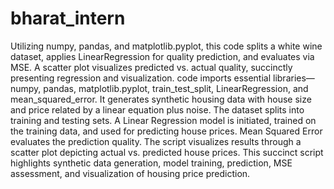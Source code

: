 # bharat_intern
Utilizing numpy, pandas, and matplotlib.pyplot, this code splits a white wine dataset, applies LinearRegression for quality prediction, and evaluates via MSE. A scatter plot visualizes predicted vs. actual quality, succinctly presenting regression and visualization.
code imports essential libraries—numpy, pandas, matplotlib.pyplot, train_test_split, LinearRegression, and mean_squared_error. It generates synthetic housing data with house size and price related by a linear equation plus noise. The dataset splits into training and testing sets. A Linear Regression model is initiated, trained on the training data, and used for predicting house prices. Mean Squared Error evaluates the prediction quality. The script visualizes results through a scatter plot depicting actual vs. predicted house prices. This succinct script highlights synthetic data generation, model training, prediction, MSE assessment, and visualization of housing price prediction.
